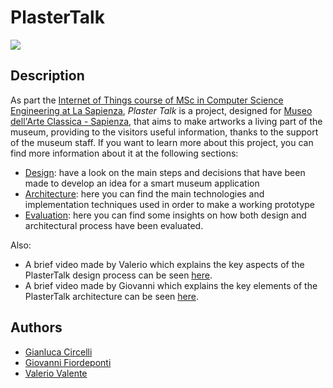 # PlasterTalk
<img src="http://www.dis.uniroma1.it/sites/default/files/marchio%20logo%20eng%20jpg.jpg">

## Description

As part the [Internet of Things course of MSc in Computer Science Engineering at La Sapienza](http://ichatz.me/Site/InternetOfThings2020), *Plaster Talk* is a project, designed for [Museo dell'Arte Classica - Sapienza](https://web.uniroma1.it/polomuseale/museo-arte-classica), that aims to make artworks a living part of the museum, providing to the visitors useful information, thanks to the support of the museum staff. If you want to learn more about this project, you can find more information about it at the following sections:

- [Design](https://github.com/FlowerOfTheBridges/PlasterTalk/tree/master/Design): have a look on the main steps and decisions that have been made to develop an idea for a smart museum application
- [Architecture](https://github.com/FlowerOfTheBridges/PlasterTalk/tree/master/Architecture): here you can find the main technologies and implementation techniques used in order to make a working prototype
- [Evaluation](https://github.com/FlowerOfTheBridges/PlasterTalk/tree/master/Evaluation): here you can find some insights on how both design and architectural process have been evaluated.

Also:
- A brief video made by Valerio which explains the key aspects of the PlasterTalk design process can be seen [here](https://youtu.be/3rEHzNmYxQY).
- A brief video made by Giovanni which explains the key elements of the PlasterTalk architecture can be seen [here](https://youtu.be/mKcVaqctg4E).

## Authors

- [Gianluca Circelli](https://www.linkedin.com/in/gianluca-circelli-6b05471a8/)
- [Giovanni Fiordeponti](https://www.linkedin.com/in/giovanni-fiordeponti-070aa3172/)
- [Valerio Valente](https://www.linkedin.com/in/valerio-valente-222382190/)

